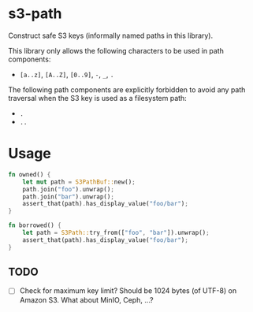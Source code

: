 # s3-path

Construct safe S3 keys (informally named paths in this library).

This library only allows the following characters to be used in path components:

- `[a..z]`, `[A..Z]`, `[0..9]`, `-`, `_`, `.`

The following path components are explicitly forbidden to avoid any path traversal when the S3 key is used as a
filesystem path:

- `.`
- `..`

# Usage

```rust
fn owned() {
    let mut path = S3PathBuf::new();
    path.join("foo").unwrap();
    path.join("bar").unwrap();
    assert_that(path).has_display_value("foo/bar");
}

fn borrowed() {
    let path = S3Path::try_from(["foo", "bar"]).unwrap();
    assert_that(path).has_display_value("foo/bar");
}
```

## TODO

- [ ] Check for maximum key limit? Should be 1024 bytes (of UTF-8) on Amazon S3. What about MinIO, Ceph, ...?
